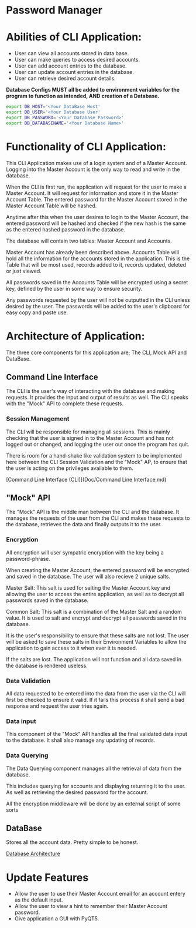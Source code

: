 # Password Manager

# Abilities of CLI Application:

- User can view all accounts stored in data base.
- User can make queries to access desired accounts.
- User can add account entries to the database.
- User can update account entries in the database.
- User can retrieve desired account details.

**Database Configs MUST all be added to environment variables for the program to function as intended, AND creation of a Database.**

```bash
export DB_HOST='<Your DataBase Host'
export DB_USER='<Your Database User'
export DB_PASSWORD='<Your Database Password>'
export DB_DATABASENAME='<Your Database Name>'
```

# Functionality of CLI Application:

This CLI Application makes use of a login system and of a Master Account. Logging into the Master Account is the only way to read and write in the database.

When the CLI is first run, the application will request for the user to make a Master Account. It will request for information and store it in the Master Account Table. The entered password for the Master Account stored in the Master Account Table will be hashed.

Anytime after this when the user desires to login to the Master Account, the entered password will be hashed and checked if the new hash is the same as the entered hashed password in the database.

The database will contain two tables: Master Account and Accounts.

Master Account has already been described above. Accounts Table will hold all the information for the accounts stored in the application. This is the Table that will be most used, records added to it, records updated, deleted or just viewed.

All passwords saved in the Accounts Table will be encrypted using a secret key, defined by the user in some way to ensure security.

Any passwords requested by the user will not be outputted in the CLI unless desired by the user. The passwords will be added to the user's clipboard for easy copy and paste use.

# Architecture of Application:

The three core components for this application are; The CLI, Mock API and DataBase.

## Command Line Interface

The CLI is the user's way of interacting with the database and making requests. It provides the input and output of results as well. The CLI speaks with the "Mock" API to complete these requests.

### Session Management

The CLI will be responsible for managing all sessions. This is mainly checking that the user is signed in to the Master Account and has not logged out or changed, and logging the user out once the program has quit.

There is room for a hand-shake like validation system to be implemented here between the CLI Session Validation and the "Mock" AP, to ensure that the user is acting on the privileges available to them.

[Command Line Interface (CLI)](Doc/Command Line Interface.md)

## "Mock" API

The "Mock" API is the middle man between the CLI and the database. It manages the requests of the user from the CLI and makes these requests to the database, retrieves the data and finally outputs it to the user.

### Encryption

All encryption will user sympatric encryption with the key being a password-phrase.

When creating the Master Account, the entered password will be encrypted and saved in the database. The user will also recieve 2 unique salts.

Master Salt: This salt is used for salting the Master Account key and allowing the user to access the entire application, as well as to decrypt all passwords saved in the database.

Common Salt: This salt is a combination of the Master Salt and a random value. It is used to salt and encrypt and decrypt all passwords saved in the database.

It is the user's responsibility to ensure that these salts are not lost. The user will be asked to save these salts in their Environment Variables to allow the application to gain access to it when ever it is needed.

If the salts are lost. The application will not function and all data saved in the database is rendered useless.

### Data Validation

All data requested to be entered into the data from the user via the CLI will first be checked to ensure it valid. If it fails this process it shall send a bad response and request the user tries again.

### Data input

This component of the "Mock" API handles all the final validated data input to the database. It shall also manage any updating of records.

### Data Querying

The Data Querying component manages all the retrieval of data from the database. 

This includes querying for accounts and displaying returning it to the user. As well as retrieving the desired password for the account.

All the encryption middleware will be done by an external script of some sorts

## DataBase

Stores all the account data. Pretty simple to be honest.

[Database Architecture](books/free-programming-books.md)

# Update Features

- Allow the user to use their Master Account email for an account entery as the default input.
- Allow the user to view a hint to remember their Master Account password.
- Give application a GUI with PyQT5.
